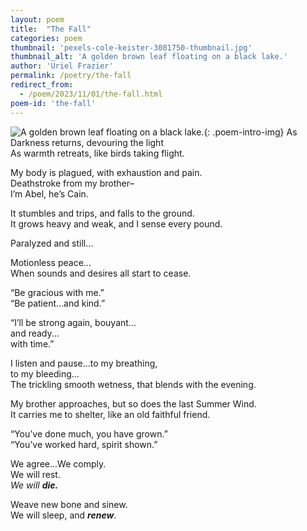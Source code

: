 ```yaml
---
layout: poem
title:  "The Fall"
categories: poem
thumbnail: 'pexels-cole-keister-3081750-thumbnail.jpg'
thumbnail_alt: 'A golden brown leaf floating on a black lake.'
author: 'Uriel Frazier'
permalink: /poetry/the-fall
redirect_from:
  - /poem/2023/11/01/the-fall.html
poem-id: 'the-fall'
---
```

![A golden brown leaf floating on a black lake.]({{site.url}}/{{site.images_path}}pexels-cole-keister-3081750-small.jpg){: .poem-intro-img}
As Darkness returns, devouring the light  
As warmth retreats, like birds taking flight.

My body is plagued, with exhaustion and pain.  
Deathstroke from my brother–  
I’m Abel, he’s Cain.

It stumbles and trips, and falls to the ground.  
It grows heavy and weak, and I sense every pound.

Paralyzed and still...  

Motionless peace...  
When sounds and desires all start to cease.

“Be gracious with me.”  
“Be patient...and kind.” 

“I’ll be strong again, bouyant...  
and ready...  
with time.”

I listen and pause...to my breathing,  
to my bleeding...  
The trickling smooth wetness, that blends with the evening.

My brother approaches, but so does the last Summer Wind.  
It carries me to shelter, like an old faithful friend.

“You’ve done much, you have grown.”  
“You’ve worked hard, spirit shown.”

We agree...We comply.  
We will rest.  
*We will* ***die.***

Weave new bone and sinew.  
We will sleep, and ***renew***.

